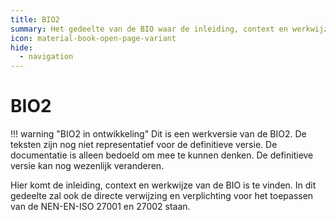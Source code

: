 ```yaml
---
title: BIO2
summary: Het gedeelte van de BIO waar de inleiding, context en werkwijze van de BIO is te vinden. 
icon: material-book-open-page-variant
hide:
  - navigation
---
```


# BIO2

!!! warning "BIO2 in ontwikkeling" 
    Dit is een werkversie van de BIO2. De teksten zijn nog niet representatief voor de definitieve versie. De documentatie is alleen bedoeld om mee te kunnen denken. De definitieve versie kan nog wezenlijk veranderen.

Hier komt de inleiding, context en werkwijze van de BIO is te vinden. In dit gedeelte zal ook de directe verwijzing en verplichting voor het toepassen van de NEN-EN-ISO 27001 en 27002 staan. 
